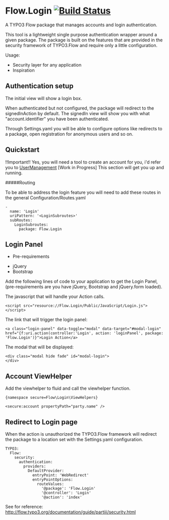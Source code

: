 Flow.Login [![Build Status](https://travis-ci.org/svparijs/Flow.Login.png?branch=master)](https://travis-ci.org/svparijs/Flow.Login)
==================================================================================================================================================================

A TYPO3 Flow package that manages accounts and login authentication.

This tool is a lightweight single purpose authentication wrapper around a given package.
The package is built on the features that are provided in the security framework of TYPO3.Flow and require only a little configuration.

Usage:
- Security layer for any application
- Inspiration

Authentication setup
--------------------

The initial view will show a login box.

When authenticated but not configured, the package will redirect to the signedInAction by default.
The signedIn view will show you with what "account.identifier" you have been authenticated.

Through Settings.yaml you will be able to configure options like redirects to a package, open registration for anonymous users
and so on.

Quickstart
----------

!!Important!! Yes, you will need a tool to create an account for you, i'd refer you to [UserManagement](https://github.com/svparijs/TYPO3.UserManagement) [Work in Progress]
This section will get you up and running.

#####Routing

To be able to address the login feature you will need to add these routes in the general Configuration/Routes.yaml

	-
	  name: 'Login'
	  uriPattern: '<LoginSubroutes>'
	  subRoutes:
	    LoginSubroutes:
	      package: Flow.Login

Login Panel
-----------

* Pre-requirements
- jQuery
- Bootstrap

Add the following lines of code to your application to get the Login Panel, (pre-requirements are you have jQuery, Bootstrap and jQuery.form loaded).

The javascript that will handle your Action calls.

	<script src="resource://Flow.Login/Public/JavaScript/Login.js"></script>

The link that will trigger the login panel:

	<a class="login-panel" data-toggle="modal" data-target="#modal-login" href="{f:uri.action(controller:'Login', action: 'loginPanel', package: 'Flow.Login')}">Login Action</a>

The modal that will be displayed:

	<div class="modal hide fade" id="modal-login">
    </div>

Account ViewHelper
------------------

Add the viewhelper to fluid and call the viewhelper function.

	{namespace secure=Flow\Login\ViewHelpers}

	<secure:account propertyPath="party.name" />

Redirect to Login page
----------------------

When the action is unauthorized the TYPO3.Flow framework will redirect the package to a location set with the Settings.yaml configuration.

	TYPO3:
	  Flow:
	    security:
	      authentication:
	        providers:
	          DefaultProvider:
	            entryPoint: 'WebRedirect'
	            entryPointOptions:
	              routeValues:
                    '@package': 'Flow.Login'
                    '@controller': 'Login'
                    '@action': 'index'

See for reference: http://flow.typo3.org/documentation/guide/partiii/security.html
